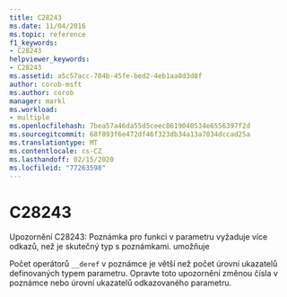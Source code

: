 ```yaml
---
title: C28243
ms.date: 11/04/2016
ms.topic: reference
f1_keywords:
- C28243
helpviewer_keywords:
- C28243
ms.assetid: a5c57acc-704b-45fe-bed2-4eb1aa8d3d8f
author: corob-msft
ms.author: corob
manager: markl
ms.workload:
- multiple
ms.openlocfilehash: 7bea57a46da55d5ceec8619040534e6556397f2d
ms.sourcegitcommit: 68f893f6e472df46f323db34a13a7034dccad25a
ms.translationtype: MT
ms.contentlocale: cs-CZ
ms.lasthandoff: 02/15/2020
ms.locfileid: "77263598"
---
```

# <a name="c28243"></a>C28243
Upozornění C28243: Poznámka pro funkci v parametru vyžaduje více odkazů, než je skutečný typ s poznámkami. umožňuje

 Počet operátorů `__deref` v poznámce je větší než počet úrovní ukazatelů definovaných typem parametru. Opravte toto upozornění změnou čísla v poznámce nebo úrovní ukazatelů odkazovaného parametru.
